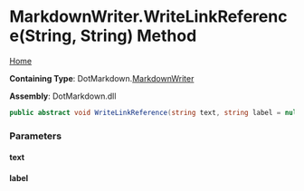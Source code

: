 <a name="_top"></a>

# MarkdownWriter\.WriteLinkReference\(String, String\) Method

[Home](../../../README.md#_top)

**Containing Type**: DotMarkdown\.[MarkdownWriter](../README.md#_top)

**Assembly**: DotMarkdown\.dll

```csharp
public abstract void WriteLinkReference(string text, string label = null)
```

### Parameters

#### text

#### label

